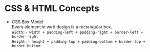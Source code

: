 # CSS & HTML Concepts
- CSS Box Model <br>
  Every element in web design is a rectangular box. <br>
  ``` Width:- width + padding-left + padding-right + border-left + border-right ``` <br>
  ``` Height:- height + padding-top + padding-bottom + border-top + border-bottom ```
